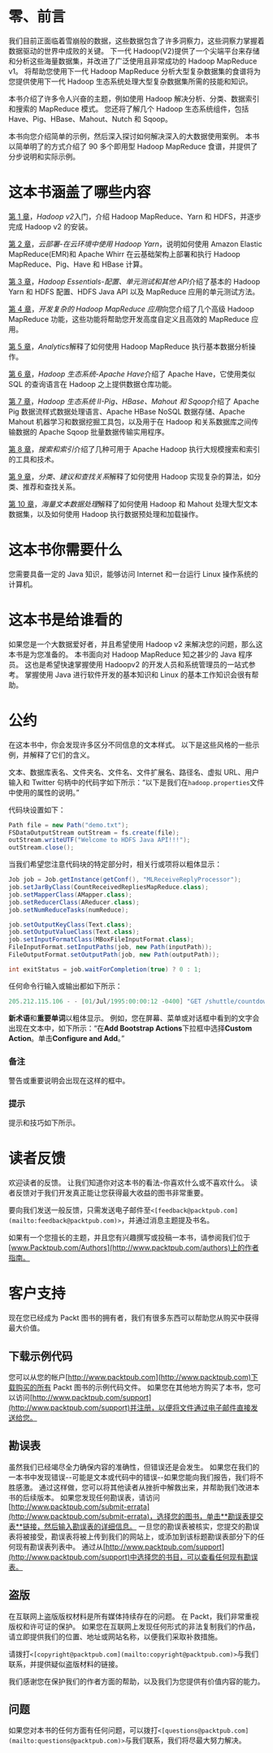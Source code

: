 # 零、前言

我们目前正面临着雪崩般的数据，这些数据包含了许多洞察力，这些洞察力掌握着数据驱动的世界中成败的关键。 下一代 Hadoop(V2)提供了一个尖端平台来存储和分析这些海量数据集，并改进了广泛使用且非常成功的 Hadoop MapReduce v1。 将帮助您使用下一代 Hadoop MapReduce 分析大型复杂数据集的食谱将为您提供使用下一代 Hadoop 生态系统处理大型复杂数据集所需的技能和知识。

本书介绍了许多令人兴奋的主题，例如使用 Hadoop 解决分析、分类、数据索引和搜索的 MapReduce 模式。 您还将了解几个 Hadoop 生态系统组件，包括 Have、Pig、HBase、Mahout、Nutch 和 Sqoop。

本书向您介绍简单的示例，然后深入探讨如何解决深入的大数据使用案例。 本书以简单明了的方式介绍了 90 多个即用型 Hadoop MapReduce 食谱，并提供了分步说明和实际示例。

# 这本书涵盖了哪些内容

[第 1 章](01.html "Chapter 1. Getting Started with Hadoop v2")，*Hadoop v2*入门，介绍 Hadoop MapReduce、Yarn 和 HDFS，并逐步完成 Hadoop v2 的安装。

[第 2 章](02.html "Chapter 2. Cloud Deployments – Using Hadoop YARN on Cloud Environments")，*云部署-在云环境中使用 Hadoop Yarn*，说明如何使用 Amazon Elastic MapReduce(EMR)和 Apache Whirr 在云基础架构上部署和执行 Hadoop MapReduce、Pig、Have 和 HBase 计算。

[第 3 章](03.html "Chapter 3. Hadoop Essentials – Configurations, Unit Tests, and Other APIs")，*Hadoop Essentials-配置、单元测试和其他 API*介绍了基本的 Hadoop Yarn 和 HDFS 配置、HDFS Java API 以及 MapReduce 应用的单元测试方法。

[第 4 章](04.html "Chapter 4. Developing Complex Hadoop MapReduce Applications")，*开发复杂的 Hadoop MapReduce 应用*向您介绍了几个高级 Hadoop MapReduce 功能，这些功能将帮助您开发高度自定义且高效的 MapReduce 应用。

[第 5 章](05.html "Chapter 5. Analytics")，*Analytics*解释了如何使用 Hadoop MapReduce 执行基本数据分析操作。

[第 6 章](06.html "Chapter 6. Hadoop Ecosystem – Apache Hive")，*Hadoop 生态系统-Apache Have*介绍了 Apache Have，它使用类似 SQL 的查询语言在 Hadoop 之上提供数据仓库功能。

[第 7 章](07.html "Chapter 7. Hadoop Ecosystem II – Pig, HBase, Mahout, and Sqoop")，*Hadoop 生态系统 II-Pig、HBase、Mahout 和 Sqoop*介绍了 Apache Pig 数据流样式数据处理语言、Apache HBase NoSQL 数据存储、Apache Mahout 机器学习和数据挖掘工具包，以及用于在 Hadoop 和关系数据库之间传输数据的 Apache Sqoop 批量数据传输实用程序。

[第 8 章](08.html "Chapter 8. Searching and Indexing")，*搜索和索引*介绍了几种可用于 Apache Hadoop 执行大规模搜索和索引的工具和技术。

[第 9 章](09.html "Chapter 9. Classifications, Recommendations, and Finding Relationships")，*分类、建议和查找关系*解释了如何使用 Hadoop 实现复杂的算法，如分类、推荐和查找关系。

[第 10 章](10.html "Chapter 10. Mass Text Data Processing")，*海量文本数据处理*解释了如何使用 Hadoop 和 Mahout 处理大型文本数据集，以及如何使用 Hadoop 执行数据预处理和加载操作。

# 这本书你需要什么

您需要具备一定的 Java 知识，能够访问 Internet 和一台运行 Linux 操作系统的计算机。

# 这本书是给谁看的

如果您是一个大数据爱好者，并且希望使用 Hadoop v2 来解决您的问题，那么这本书是为您准备的。 本书面向对 Hadoop MapReduce 知之甚少的 Java 程序员。 这也是希望快速掌握使用 Hadoopv2 的开发人员和系统管理员的一站式参考。 掌握使用 Java 进行软件开发的基本知识和 Linux 的基本工作知识会很有帮助。

# 公约

在这本书中，你会发现许多区分不同信息的文本样式。 以下是这些风格的一些示例，并解释了它们的含义。

文本、数据库表名、文件夹名、文件名、文件扩展名、路径名、虚拟 URL、用户输入和 Twitter 句柄中的代码字如下所示：“以下是我们在`hadoop.properties`文件中使用的属性的说明。”

代码块设置如下：

```scala
Path file = new Path("demo.txt");
FSDataOutputStream outStream = fs.create(file);
outStream.writeUTF("Welcome to HDFS Java API!!!");
outStream.close();
```

当我们希望您注意代码块的特定部分时，相关行或项将以粗体显示：

```scala
Job job = Job.getInstance(getConf(), "MLReceiveReplyProcessor");
job.setJarByClass(CountReceivedRepliesMapReduce.class);
job.setMapperClass(AMapper.class);
job.setReducerClass(AReducer.class);
job.setNumReduceTasks(numReduce);

job.setOutputKeyClass(Text.class);
job.setOutputValueClass(Text.class);
job.setInputFormatClass(MBoxFileInputFormat.class);
FileInputFormat.setInputPaths(job, new Path(inputPath));
FileOutputFormat.setOutputPath(job, new Path(outputPath));

int exitStatus = job.waitForCompletion(true) ? 0 : 1;
```

任何命令行输入或输出都如下所示：

```scala
205.212.115.106 - - [01/Jul/1995:00:00:12 -0400] "GET /shuttle/countdown/countdown.html HTTP/1.0" 200 3985

```

**新术语**和**重要单词**以粗体显示。 例如，您在屏幕、菜单或对话框中看到的文字会出现在文本中，如下所示：“在**Add Bootstrap Actions**下拉框中选择**Custom Action**。单击**Configure and Add**。”

### 备注

警告或重要说明会出现在这样的框中。

### 提示

提示和技巧如下所示。

# 读者反馈

欢迎读者的反馈。 让我们知道你对这本书的看法-你喜欢什么或不喜欢什么。 读者反馈对于我们开发真正能让您获得最大收益的图书非常重要。

要向我们发送一般反馈，只需发送电子邮件至`<[feedback@packtpub.com](mailto:feedback@packtpub.com)>`，并通过消息主题提及书名。

如果有一个您擅长的主题，并且您有兴趣撰写或投稿一本书，请参阅我们位于[www.Packtpub.com/Authors](http://www.packtpub.com/authors)上的作者指南。

# 客户支持

现在您已经成为 Packt 图书的拥有者，我们有很多东西可以帮助您从购买中获得最大价值。

## 下载示例代码

您可以从您的帐户[http://www.packtpub.com](http://www.packtpub.com)下载购买的所有 Packt 图书的示例代码文件。 如果您在其他地方购买了本书，您可以访问[http://www.packtpub.com/support](http://www.packtpub.com/support)并注册，以便将文件通过电子邮件直接发送给您。

## 勘误表

虽然我们已经竭尽全力确保内容的准确性，但错误还是会发生。 如果您在我们的一本书中发现错误--可能是文本或代码中的错误--如果您能向我们报告，我们将不胜感激。 通过这样做，您可以将其他读者从挫折中解救出来，并帮助我们改进本书的后续版本。 如果您发现任何勘误表，请访问[http://www.packtpub.com/submit-errata](http://www.packtpub.com/submit-errata)，选择您的图书，单击**勘误表提交表**链接，然后输入勘误表的详细信息。 一旦您的勘误表被核实，您提交的勘误表将被接受，勘误表将被上传到我们的网站上，或添加到该标题勘误表部分下的任何现有勘误表列表中。 通过从[http://www.packtpub.com/support](http://www.packtpub.com/support)中选择您的书目，可以查看任何现有勘误表。

## 盗版

在互联网上盗版版权材料是所有媒体持续存在的问题。 在 Packt，我们非常重视版权和许可证的保护。 如果您在互联网上发现任何形式的非法复制我们的作品，请立即提供我们的位置、地址或网站名称，以便我们采取补救措施。

请拨打`<[copyright@packtpub.com](mailto:copyright@packtpub.com)>`与我们联系，并提供疑似盗版材料的链接。

我们感谢您在保护我们的作者方面的帮助，以及我们为您提供有价值内容的能力。

## 问题

如果您对本书的任何方面有任何问题，可以拨打`<[questions@packtpub.com](mailto:questions@packtpub.com)>`与我们联系，我们将尽最大努力解决。